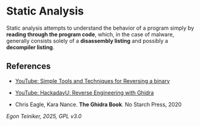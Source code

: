 # Static Analysis 

Static analysis attempts to understand the behavior of a program simply by **reading through the program code**, 
which, in the case of malware, generally consists solely of a **disassembly listing** and possibly a 
**decompiler listing**.

  

## References

* [YouTube: Simple Tools and Techniques for Reversing a binary](https://youtu.be/3NTXFUxcKPc)
* [YouTube: HackadayU: Reverse Engineering with Ghidra](https://youtu.be/d4Pgi5XML8E)

* Chris Eagle, Kara Nance. **The Ghidra Book**. No Starch Press, 2020

*Egon Teiniker, 2025, GPL v3.0*
